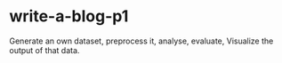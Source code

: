 # write-a-blog-p1
Generate an own dataset, preprocess it, analyse, evaluate, Visualize the output of that data.
